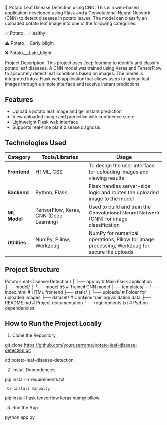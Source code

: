 🍃 Potato Leaf Disease Detection using CNN: 
This is a web-based application developed using Flask and a Convolutional Neural Network (CNN) to detect diseases in potato leaves. The model can classify an uploaded potato leaf image into one of the following categories:

✅ Potato___Healthy

⚠️ Potato___Early_blight

❌ Potato___Late_blight

Project Description: 
This project uses deep learning to identify and classify potato leaf diseases. A CNN model was trained using Keras and TensorFlow to accurately detect leaf conditions based on images. The model is integrated into a Flask web application that allows users to upload leaf images through a simple interface and receive instant predictions.

## Features
- Upload a potato leaf image and get instant prediction
- View uploaded image and prediction with confidence score
- Lightweight Flask web interface
- Supports real-time plant disease diagnosis



## Technologies Used

| Category     | Tools/Libraries                                  | Usage                                                                 |
|--------------|--------------------------------------------------|-----------------------------------------------------------
| **Frontend** | HTML, CSS                                        | To design the user interface for uploading images and viewing results |
| **Backend**  | Python, Flask                                    | Flask handles server-side logic and routes the uploaded image to the model |
| **ML Model** | TensorFlow, Keras, CNN (Deep Learning)           | Used to build and train the Convolutional Neural Network (CNN) for image classification |
| **Utilities**| NumPy, Pillow, Werkzeug                          | NumPy for numerical operations, Pillow for image processing, Werkzeug for secure file uploads |


 ## Project Structure 
Potato-Leaf-Disease-Detection/
│
├── app.py # Main Flask application
├── model/
│ └── model.h5 # Trained CNN model
├── templates/
│ └── index.html # HTML frontend
├── static/
│ └── uploads/ # Folder for uploaded images
├── dataset/ # Contains training/validation data
├── README.md # Project documentation
└── requirements.txt # Python dependencies



## How to Run the Project Locally

1. Clone the Repository

git clone https://github.com/yourusername/potato-leaf-disease-detection.git

cd potato-leaf-disease-detection

2. Install Dependencies

pip install -r requirements.txt
 
     Or install manually:

pip install flask tensorflow keras numpy pillow 

3. Run the App

python app.py





